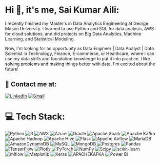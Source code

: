 #  Hi 👋, it's me, Sai Kumar Aili:
I recently finished my Master's in Data Analytics Engineering at George Mason University. I learned to use Python and SQL for data analysis, AWS for cloud solutions, and did projects on Big Data Analytics, Machine Learning, and Statistical Modeling.    

Now, I'm looking for an opportunity as Data Engineer | Data Analyst | Data Scientist in Technology, Finance, E-commerce, or Healthcare, where I can use my data skills and foundation knowledge to put it into practice. I like solving problems and making things better with data. I'm excited about the future!



## 📱 Contact me at:
[![LinkedIn](https://img.shields.io/badge/LinkedIn-%230077B5.svg?style=plastic&logo=linkedin&logoColor=white)](https://linkedin.com/in/saikumaraili) 
[![Gmail](https://img.shields.io/badge/Gmail-D14836.svg?style=plastic&logo=gmail&logoColor=white)](mailto:aili.connects@gmail.com)

# 💻 Tech Stack:
![Python](https://img.shields.io/badge/python-3670A0?style=plastic&logo=python&logoColor=ffdd54) 
![R](https://img.shields.io/badge/r-%23276DC3.svg?style=plastic&logo=r&logoColor=white) 
![AWS](https://img.shields.io/badge/AWS-%23FF9900.svg?style=plastic&logo=amazon-aws&logoColor=white) 
![Azure](https://img.shields.io/badge/azure-%230072C6.svg?style=plastic&logo=microsoftazure&logoColor=white) 
![Oracle](https://img.shields.io/badge/Oracle-F80000?style=plastic&logo=oracle&logoColor=white) 
![Apache Spark](https://img.shields.io/badge/Apache%20Spark-FDEE21?style=plastic&logo=apachespark&logoColor=black) 
![Apache Kafka](https://img.shields.io/badge/Apache%20Kafka-000?style=plastic&logo=apachekafka) 
![Apache Hadoop](https://img.shields.io/badge/Apache%20Hadoop-66CCFF?style=plastic&logo=apachehadoop&logoColor=black) 
![Apache Hive](https://img.shields.io/badge/Apache%20Hive-FDEE21?style=plastic&logo=apachehive&logoColor=black) 
![Flask](https://img.shields.io/badge/flask-%23000.svg?style=plastic&logo=flask&logoColor=white) 
![Apache Airflow](https://img.shields.io/badge/Apache%20Airflow-017CEE?style=plastic&logo=Apache%20Airflow&logoColor=white) 
![MariaDB](https://img.shields.io/badge/MariaDB-003545?style=plastic&logo=mariadb&logoColor=white) 
![AmazonDynamoDB](https://img.shields.io/badge/Amazon%20DynamoDB-4053D6?style=plastic&logo=Amazon%20DynamoDB&logoColor=white) 
![MySQL](https://img.shields.io/badge/mysql-%2300000f.svg?style=plastic&logo=mysql&logoColor=white) 
![MongoDB](https://img.shields.io/badge/MongoDB-%234ea94b.svg?style=plastic&logo=mongodb&logoColor=white) 
![Postgres](https://img.shields.io/badge/postgres-%23316192.svg?style=plastic&logo=postgresql&logoColor=white) 
![Pandas](https://img.shields.io/badge/pandas-%23150458.svg?style=plastic&logo=pandas&logoColor=white) 
![TensorFlow](https://img.shields.io/badge/TensorFlow-%23FF6F00.svg?style=plastic&logo=TensorFlow&logoColor=white) 
![Plotly](https://img.shields.io/badge/Plotly-%233F4F75.svg?style=plastic&logo=plotly&logoColor=white) 
![PyTorch](https://img.shields.io/badge/PyTorch-%23EE4C2C.svg?style=plastic&logo=PyTorch&logoColor=white) 
![NumPy](https://img.shields.io/badge/numpy-%23013243.svg?style=plastic&logo=numpy&logoColor=white) 
![Scipy](https://img.shields.io/badge/SciPy-%230C55A5.svg?style=plastic&logo=scipy&logoColor=%white) 
![scikit-learn](https://img.shields.io/badge/scikit--learn-%23F7931E.svg?style=plastic&logo=scikit-learn&logoColor=white) 
![mlflow](https://img.shields.io/badge/mlflow-%23d9ead3.svg?style=plastic&logo=numpy&logoColor=blue) 
![Matplotlib](https://img.shields.io/badge/Matplotlib-%23ffffff.svg?style=plastic&logo=Matplotlib&logoColor=black) 
![Keras](https://img.shields.io/badge/Keras-%23D00000.svg?style=plastic&logo=Keras&logoColor=white) 
![APACHEKAFKA](https://img.shields.io/badge/apachekafka-231F20.svg?style=plastic&logo=apachekafka&logoColor=white&color=%23231F20) 
![Power Bi](https://img.shields.io/badge/power_bi-F2C811?style=plastic&logo=powerbi&logoColor=black)
